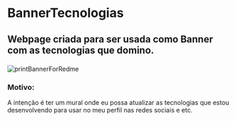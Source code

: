 # BannerTecnologias

## <p>Webpage criada para ser usada como Banner com as tecnologias que domino.</p>
![printBannerForRedme](https://github.com/JonadabHonorio/BannerTecnologias/assets/96204594/0ecbd75a-5e34-4cb1-b8fc-12f247fcd54f)
### Motivo:
<p>A intenção é ter um mural onde eu possa atualizar as tecnologias que estou desenvolvendo para usar no meu perfil nas redes sociais e etc.</p>

